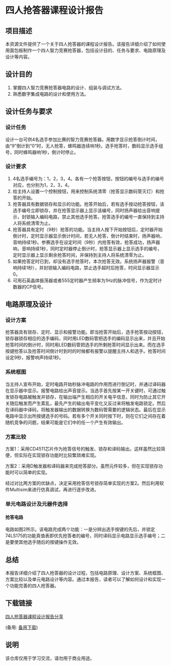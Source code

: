 # 四人抢答器课程设计报告

## 项目描述

本资源文件提供了一个关于四人抢答器的课程设计报告。该报告详细介绍了如何使用面包板制作一个四人智力竞赛抢答器，包括设计目的、任务与要求、电路原理及设计等内容。

## 设计目的

1. 掌握四人智力竞赛抢答器电路的设计、组装与调试方法。
2. 熟悉数字集成电路的设计和使用方法。

## 设计任务与要求

### 设计任务

设计一台可供4名选手参加比赛的智力竞赛抢答器。用数字显示抢答倒计时间，由“9”倒计到“0”时，无人抢答，蜂鸣器连续响1秒。选手抢答时，数码显示选手组号，同时蜂鸣器响1秒，倒计时停止。

### 设计要求

1. 4名选手编号为：1，2，3，4。各有一个抢答按钮，按钮的编号与选手的编号对应，也分别为1，2，3，4。
2. 给主持人设置一个控制按钮，用来控制系统清零（抢答显示数码管灭灯）和抢答的开始。
3. 抢答器具有数据锁存和显示的功能。抢答开始后，若有选手按动抢答按钮，该选手编号立即锁存，并在抢答显示器上显示该编号，同时扬声器给出音响提示，封锁输入编码电路，禁止其他选手抢答。抢答选手的编号一直保持到主持人将系统清零为止。
4. 抢答器具有定时（9秒）抢答的功能。当主持人按下开始按钮后，定时器开始倒计时，定时显示器显示倒计时间，若无人抢答，倒计时结束时，扬声器响，音响持续1秒。参赛选手在设定时间（9秒）内抢答有效，抢答成功，扬声器响，音响持续1秒，同时定时器停止倒计时，抢答显示器上显示选手的编号，定时显示器上显示剩余抢答时间，并保持到主持人将系统清零为止。
5. 如果抢答定时已到，却没有选手抢答时，本次抢答无效。系统扬声器报警（音响持续1秒），并封锁输入编码电路，禁止选手超时后抢答，时间显示器显示0。
6. 可用石英晶体振荡器或者555定时器产生频率为1Hz的脉冲信号，作为定时计数器的CP信号。

## 电路原理及设计

### 设计方案

抢答器具有锁存、定时、显示和报警功能。即当抢答开始后，选手抢答按动按钮，锁存器锁存相应的选手编码，同时用LED数码管把选手的编码显示出来，并且开始抢答时间的倒计时，同时用LED数码管把选手的所剩抢答时间显示出来。而在选手按键抢答以及抢答时间倒计时到时的时候都有报警以提醒主持人和选手。抢答时间设定9秒，报警响声持续1秒。

### 系统框图

当主持人宣布开始，定时电路开始秒脉冲电路的作用而进行倒记时，并通过译码器在显示器中显示。报警电路给出声音提示。当选手首先按某一开关键时，可通过触发锁存电路被触发并锁存，在输出端产生相应的开关电平信息，同时为防止其它开关随后触发而产生紊乱，最先产生的输出电平变化又反过来将触发电路锁定。然后在译码器中译码，将触发器输出的数据转换为数码管需要的逻辑状态。最后在显示电路中显示出所按键选手的号码。若有多个开关同时按下时，则在它们之间存在着随机竞争的问题，结果可能是它们中的任一个产生有效输出。

### 方案比较

方案1：采用CD4511芯片作为抢答信号的触发、锁存和译码输出。这样虽然比较简便，但实际在实现锁存功能时比较繁琐难实现。

方案2：采用D触发器和译码器来完成抢答部分。虽然元件较多，但在实现锁存功能时可以简单的实现。

经过对比两方案的优缺点，决定采用抢答信号锁存简单实现的方案2。然后利用软件Multisim来进行仿真调试，再进行逐步改进。

### 单元电路设计及元器件选择

#### 抢答电路

电路如图2所示。该电路完成两个功能：一是分辨出选手按键的先后，并锁定74LS175的功能真值表即优先抢答者的编号，同时译码显示电路显示选手编号；二是要使其他选手随后的按键操作无效。

## 总结

本报告详细介绍了四人抢答器的设计过程，包括电路原理、设计方案、系统框图、方案比较以及单元电路设计等内容。通过本报告，读者可以了解如何设计和实现一个功能完善的四人抢答器。

## 下载链接
[四人抢答器课程设计报告分享](https://pan.quark.cn/s/d07199efaee1) 

(备用: [备用下载](https://pan.baidu.com/s/1PZmjuHw9_kZNSGjbTb_K2w?pwd=1234))

## 说明

该仓库仅用于学习交流，请勿用于商业用途。
